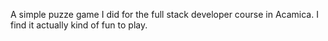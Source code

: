 A simple puzze game I did for the full stack developer course in Acamica.
I find it actually kind of fun to play.
